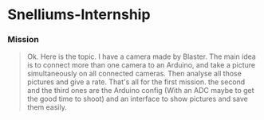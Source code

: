 # Snelliums-Internship
### Mission
> Ok. Here is the topic. I have a camera made by Blaster. The main idea is to connect more than one camera to an Arduino, and take a picture simultaneously on all connected cameras. 
Then analyse all those pictures and give a rate. That's all for the first mission. the second and the third ones are the Arduino config (With an ADC maybe to get the good time to shoot) and an interface to show pictures and save them easily.
